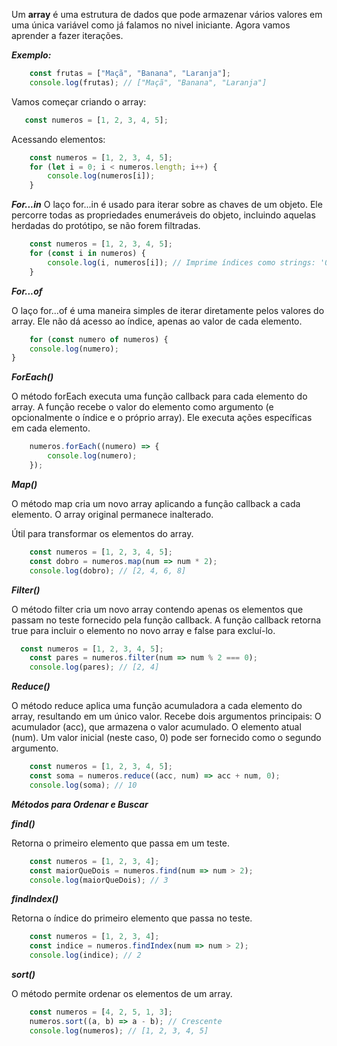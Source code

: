 
Um **array** é uma estrutura de dados que pode armazenar vários valores em uma única variável como já falamos no nivel iniciante. Agora vamos aprender a fazer iterações.

***Exemplo:***
```javascript
    const frutas = ["Maçã", "Banana", "Laranja"];
    console.log(frutas); // ["Maçã", "Banana", "Laranja"]
```

Vamos começar criando o array:

```js
   const numeros = [1, 2, 3, 4, 5]; 
```

Acessando elementos:

```js
    const numeros = [1, 2, 3, 4, 5];
    for (let i = 0; i < numeros.length; i++) {
        console.log(numeros[i]);
    }
```

***For...in***
O laço for...in é usado para iterar sobre as chaves de um objeto.
Ele percorre todas as propriedades enumeráveis do objeto, incluindo aquelas herdadas do protótipo, se não forem filtradas.


```js
    const numeros = [1, 2, 3, 4, 5];
    for (const i in numeros) {
        console.log(i, numeros[i]); // Imprime índices como strings: '0', '1', '2'
    }

```

***For...of***

O laço for...of é uma maneira simples de iterar diretamente pelos valores do array.
Ele não dá acesso ao índice, apenas ao valor de cada elemento.


```js
    for (const numero of numeros) {
    console.log(numero);
}

```

***ForEach()***

O método forEach executa uma função callback para cada elemento do array.
A função recebe o valor do elemento como argumento (e opcionalmente o índice e o próprio array).
Ele executa ações específicas em cada elemento.

```js
    numeros.forEach((numero) => {
        console.log(numero);
    });
```

***Map()***

O método map cria um novo array aplicando a função callback a cada elemento.
O array original permanece inalterado.

Útil para transformar os elementos do array.


```js
    const numeros = [1, 2, 3, 4, 5];
    const dobro = numeros.map(num => num * 2);
    console.log(dobro); // [2, 4, 6, 8]

```

***Filter()***

O método filter cria um novo array contendo apenas os elementos que passam no teste fornecido pela função callback.
A função callback retorna true para incluir o elemento no novo array e false para excluí-lo.

```js
  const numeros = [1, 2, 3, 4, 5];
    const pares = numeros.filter(num => num % 2 === 0);
    console.log(pares); // [2, 4]  
```

***Reduce()***

O método reduce aplica uma função acumuladora a cada elemento do array, resultando em um único valor.
Recebe dois argumentos principais:
O acumulador (acc), que armazena o valor acumulado.
O elemento atual (num).
Um valor inicial (neste caso, 0) pode ser fornecido como o segundo argumento.

```js
    const numeros = [1, 2, 3, 4, 5];
    const soma = numeros.reduce((acc, num) => acc + num, 0);
    console.log(soma); // 10
```


***Métodos para Ordenar e Buscar***

***find()***

Retorna o primeiro elemento que passa em um teste.

```js
    const numeros = [1, 2, 3, 4];
    const maiorQueDois = numeros.find(num => num > 2);
    console.log(maiorQueDois); // 3

```

***findIndex()***

Retorna o índice do primeiro elemento que passa no teste.

```js
    const numeros = [1, 2, 3, 4];
    const indice = numeros.findIndex(num => num > 2);
    console.log(indice); // 2
```

***sort()***

O método permite ordenar os elementos de um array.

```js
    const numeros = [4, 2, 5, 1, 3];
    numeros.sort((a, b) => a - b); // Crescente
    console.log(numeros); // [1, 2, 3, 4, 5]

```